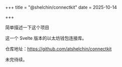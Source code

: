 

+++
title = "@shelchin/connectkit"
date = 2025-10-14

+++

简单描述一下这个项目

这一个 Svelte 版本的以太坊钱包连接库。

仓库地址：https://github.com/atshelchin/connectkit

未完待续。
